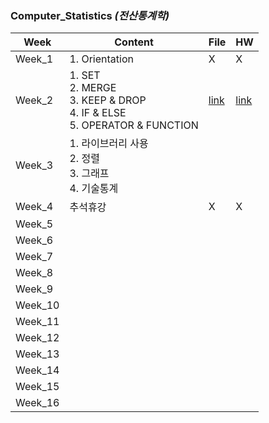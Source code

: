 ### Computer_Statistics *(전산통계학)*

| Week | Content | File | HW |
| - | - | - | - |
| Week_1 | 1. Orientation | X | X |
| Week_2 | 1. SET <br> 2. MERGE <br> 3. KEEP & DROP<br> 4. IF & ELSE <br> 5. OPERATOR & FUNCTION | [link](https://github.com/nickjw0205/semester2_2/tree/master/Computer_Statistics/Week_2) | [link]() |
| Week_3 | 1. 라이브러리 사용 <br> 2. 정렬 <br> 3. 그래프 <br> 4. 기술통계 | | |
| Week_4 | 추석휴강 | X | X |
| Week_5 | | | |
| Week_6 | | | |
| Week_7 | | | |
| Week_8 | | | |
| Week_9 | | | |
| Week_10 | | | |
| Week_11 | | | |
| Week_12 | | | |
| Week_13 | | | |
| Week_14 | | | |
| Week_15 | | | |
| Week_16 | | | |
